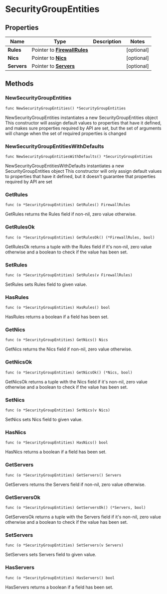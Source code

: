 # SecurityGroupEntities

## Properties

|Name | Type | Description | Notes|
|------------ | ------------- | ------------- | -------------|
|**Rules** | Pointer to [**FirewallRules**](FirewallRules.md) |  | [optional] |
|**Nics** | Pointer to [**Nics**](Nics.md) |  | [optional] |
|**Servers** | Pointer to [**Servers**](Servers.md) |  | [optional] |

## Methods

### NewSecurityGroupEntities

`func NewSecurityGroupEntities() *SecurityGroupEntities`

NewSecurityGroupEntities instantiates a new SecurityGroupEntities object
This constructor will assign default values to properties that have it defined,
and makes sure properties required by API are set, but the set of arguments
will change when the set of required properties is changed

### NewSecurityGroupEntitiesWithDefaults

`func NewSecurityGroupEntitiesWithDefaults() *SecurityGroupEntities`

NewSecurityGroupEntitiesWithDefaults instantiates a new SecurityGroupEntities object
This constructor will only assign default values to properties that have it defined,
but it doesn't guarantee that properties required by API are set

### GetRules

`func (o *SecurityGroupEntities) GetRules() FirewallRules`

GetRules returns the Rules field if non-nil, zero value otherwise.

### GetRulesOk

`func (o *SecurityGroupEntities) GetRulesOk() (*FirewallRules, bool)`

GetRulesOk returns a tuple with the Rules field if it's non-nil, zero value otherwise
and a boolean to check if the value has been set.

### SetRules

`func (o *SecurityGroupEntities) SetRules(v FirewallRules)`

SetRules sets Rules field to given value.

### HasRules

`func (o *SecurityGroupEntities) HasRules() bool`

HasRules returns a boolean if a field has been set.

### GetNics

`func (o *SecurityGroupEntities) GetNics() Nics`

GetNics returns the Nics field if non-nil, zero value otherwise.

### GetNicsOk

`func (o *SecurityGroupEntities) GetNicsOk() (*Nics, bool)`

GetNicsOk returns a tuple with the Nics field if it's non-nil, zero value otherwise
and a boolean to check if the value has been set.

### SetNics

`func (o *SecurityGroupEntities) SetNics(v Nics)`

SetNics sets Nics field to given value.

### HasNics

`func (o *SecurityGroupEntities) HasNics() bool`

HasNics returns a boolean if a field has been set.

### GetServers

`func (o *SecurityGroupEntities) GetServers() Servers`

GetServers returns the Servers field if non-nil, zero value otherwise.

### GetServersOk

`func (o *SecurityGroupEntities) GetServersOk() (*Servers, bool)`

GetServersOk returns a tuple with the Servers field if it's non-nil, zero value otherwise
and a boolean to check if the value has been set.

### SetServers

`func (o *SecurityGroupEntities) SetServers(v Servers)`

SetServers sets Servers field to given value.

### HasServers

`func (o *SecurityGroupEntities) HasServers() bool`

HasServers returns a boolean if a field has been set.



